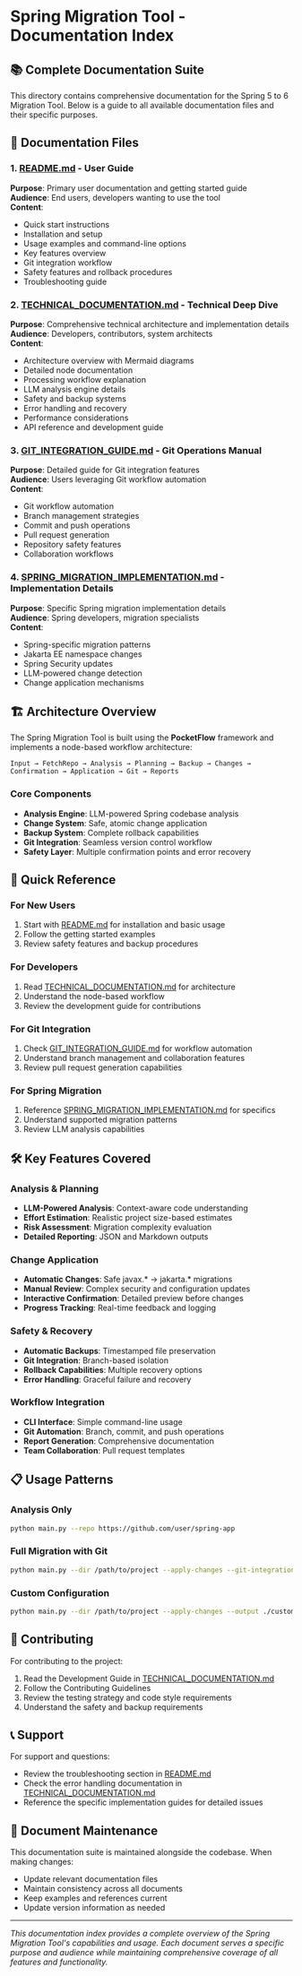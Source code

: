 # Spring Migration Tool - Documentation Index

## 📚 Complete Documentation Suite

This directory contains comprehensive documentation for the Spring 5 to 6 Migration Tool. Below is a guide to all available documentation files and their specific purposes.

## 📖 Documentation Files

### 1. [README.md](./README.md) - **User Guide**
**Purpose**: Primary user documentation and getting started guide  
**Audience**: End users, developers wanting to use the tool  
**Content**:
- Quick start instructions
- Installation and setup
- Usage examples and command-line options
- Key features overview
- Git integration workflow
- Safety features and rollback procedures
- Troubleshooting guide

### 2. [TECHNICAL_DOCUMENTATION.md](./TECHNICAL_DOCUMENTATION.md) - **Technical Deep Dive**
**Purpose**: Comprehensive technical architecture and implementation details  
**Audience**: Developers, contributors, system architects  
**Content**:
- Architecture overview with Mermaid diagrams
- Detailed node documentation
- Processing workflow explanation
- LLM analysis engine details
- Safety and backup systems
- Error handling and recovery
- Performance considerations
- API reference and development guide

### 3. [GIT_INTEGRATION_GUIDE.md](./GIT_INTEGRATION_GUIDE.md) - **Git Operations Manual**
**Purpose**: Detailed guide for Git integration features  
**Audience**: Users leveraging Git workflow automation  
**Content**:
- Git workflow automation
- Branch management strategies
- Commit and push operations
- Pull request generation
- Repository safety features
- Collaboration workflows

### 4. [SPRING_MIGRATION_IMPLEMENTATION.md](./SPRING_MIGRATION_IMPLEMENTATION.md) - **Implementation Details**
**Purpose**: Specific Spring migration implementation details  
**Audience**: Spring developers, migration specialists  
**Content**:
- Spring-specific migration patterns
- Jakarta EE namespace changes
- Spring Security updates
- LLM-powered change detection
- Change application mechanisms

## 🏗️ Architecture Overview

The Spring Migration Tool is built using the **PocketFlow** framework and implements a node-based workflow architecture:

```
Input → FetchRepo → Analysis → Planning → Backup → Changes → Confirmation → Application → Git → Reports
```

### Core Components
- **Analysis Engine**: LLM-powered Spring codebase analysis
- **Change System**: Safe, atomic change application
- **Backup System**: Complete rollback capabilities  
- **Git Integration**: Seamless version control workflow
- **Safety Layer**: Multiple confirmation points and error recovery

## 🎯 Quick Reference

### For New Users
1. Start with [README.md](./README.md) for installation and basic usage
2. Follow the getting started examples
3. Review safety features and backup procedures

### For Developers
1. Read [TECHNICAL_DOCUMENTATION.md](./TECHNICAL_DOCUMENTATION.md) for architecture
2. Understand the node-based workflow
3. Review the development guide for contributions

### For Git Integration
1. Check [GIT_INTEGRATION_GUIDE.md](./GIT_INTEGRATION_GUIDE.md) for workflow automation
2. Understand branch management and collaboration features
3. Review pull request generation capabilities

### For Spring Migration
1. Reference [SPRING_MIGRATION_IMPLEMENTATION.md](./SPRING_MIGRATION_IMPLEMENTATION.md) for specifics
2. Understand supported migration patterns
3. Review LLM analysis capabilities

## 🛠️ Key Features Covered

### Analysis & Planning
- **LLM-Powered Analysis**: Context-aware code understanding
- **Effort Estimation**: Realistic project size-based estimates
- **Risk Assessment**: Migration complexity evaluation
- **Detailed Reporting**: JSON and Markdown outputs

### Change Application
- **Automatic Changes**: Safe javax.* → jakarta.* migrations
- **Manual Review**: Complex security and configuration updates
- **Interactive Confirmation**: Detailed preview before changes
- **Progress Tracking**: Real-time feedback and logging

### Safety & Recovery
- **Automatic Backups**: Timestamped file preservation
- **Git Integration**: Branch-based isolation
- **Rollback Capabilities**: Multiple recovery options
- **Error Handling**: Graceful failure and recovery

### Workflow Integration
- **CLI Interface**: Simple command-line usage
- **Git Automation**: Branch, commit, and push operations
- **Report Generation**: Comprehensive documentation
- **Team Collaboration**: Pull request templates

## 📋 Usage Patterns

### Analysis Only
```bash
python main.py --repo https://github.com/user/spring-app
```

### Full Migration with Git
```bash
python main.py --dir /path/to/project --apply-changes --git-integration
```

### Custom Configuration
```bash
python main.py --dir /path/to/project --apply-changes --output ./custom-results --no-cache
```

## 🤝 Contributing

For contributing to the project:
1. Read the Development Guide in [TECHNICAL_DOCUMENTATION.md](./TECHNICAL_DOCUMENTATION.md)
2. Follow the Contributing Guidelines
3. Review the testing strategy and code style requirements
4. Understand the safety and backup requirements

## 📞 Support

For support and questions:
- Review the troubleshooting section in [README.md](./README.md)
- Check the error handling documentation in [TECHNICAL_DOCUMENTATION.md](./TECHNICAL_DOCUMENTATION.md)
- Reference the specific implementation guides for detailed issues

## 🔄 Document Maintenance

This documentation suite is maintained alongside the codebase. When making changes:
- Update relevant documentation files
- Maintain consistency across all documents
- Keep examples and references current
- Update version information as needed

---

*This documentation index provides a complete overview of the Spring Migration Tool's capabilities and usage. Each document serves a specific purpose and audience while maintaining comprehensive coverage of all features and functionality.* 